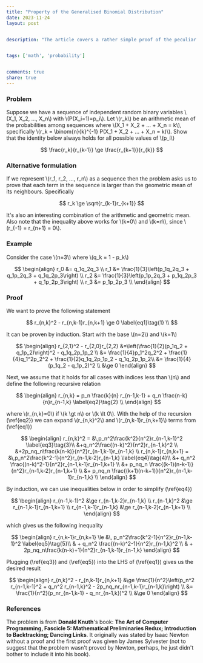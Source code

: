 ```yaml
---
title: "Property of the Generalised Binomial Distribution"
date: 2023-11-24
layout: post


description: "The article covers a rather simple proof of the peculiar property of the generalised binomial distribution"


tags: ['math', 'probability']


comments: true
share: true
---
```



### Problem


Suppose we have a sequence of independent random binary variables \\(X_1, X_2, ..., X_n\\) with \\(P(X_i=1)=p_i\\). Let \\(r_k\\) be an arithmetic mean of the probabilities among sequences where \\(X_1 + X_2 + ... + X_n = k\\), specifically \\(r_k = \binom{n}{k}^{-1} P(X_1 + X_2 + ... + X_n = k)\\). Show that the identity below always holds for all possible values of \\(p_i\\)


$$
\frac{r_k}{r_{k-1}} \ge \frac{r_{k+1}}{r_{k}}
$$


### Alternative formulation


If we represent \\(r_1, r_2, ..., r_n\\) as a sequence then the problem asks us to prove that each term in the sequence is larger than the geometric mean of its neighbours. Specifically


$$
r_k \ge \sqrt{r_{k-1}r_{k+1}}
$$


It's also an interesting combination of the arithmetic and geometric mean. Also note that the inequality above works for \\(k=0\\) and \\(k=n\\), since \\(r_{-1} = r_{n+1} = 0\\).


### Example


Consider the case \\(n=3\\) where \\(q_k = 1 - p_k\\)


$$
\begin{align}
r_0 &= q_1q_2q_3 \\
r_1 &= \frac{1}{3}\left(p_1q_2q_3 + q_1p_2q_3 + q_1q_2p_3\right) \\
r_2 &= \frac{1}{3}\left(p_1p_2q_3 + p_1q_2p_3 + q_1p_2p_3\right) \\
r_3 &= p_1p_2p_3 \\
\end{align}
$$


### Proof


We want to prove the following statement


$$
r_{n,k}^2 - r_{n,k-1}r_{n,k+1} \ge 0 \label{eq1}\tag{1} \\
$$


It can be proven by induction. Start with the base \\(n=2\\) and \\(k=1\\)


$$
\begin{align}
r_{2,1}^2 - r_{2,0}r_{2,2} &=\left(\frac{1}{2}(p_1q_2 + q_1p_2)\right)^2 - q_1q_2p_1p_2  \\
                          &= \frac{1}{4}p_1^2q_2^2 + \frac{1}{4}q_1^2p_2^2 + \frac{1}{2}q_1q_2p_1p_2 - q_1q_2p_1p_2\\
                          &= \frac{1}{4}(p_1q_2 - q_1p_2)^2 \\
                          &\ge 0
\end{align}
$$




Next, we assume that it holds for all cases with indices less than \\(n\\) and define the following recursive relation


$$
\begin{align}
r_{n,k} = p_n \frac{k}{n} r_{n-1,k-1} + q_n \frac{n-k}{n}r_{n-1,k} \label{eq2}\tag{2} \\
\end{align}
$$




where \\(r_{n,k}=0\\) if \\(k \gt n\\) or \\(k \lt 0\\). With the help of the recursion (\ref{eq2}) we can expand \\(r_{n,k}^2\\) and \\(r_{n,k-1}r_{n,k+1}\\) terms from (\ref{eq1})


$$
\begin{align}
r_{n,k}^2 = &\,p_n^2\frac{k^2}{n^2}r_{n-1,k-1}^2 \label{eq3}\tag{3}\\
           &+q_n^2\frac{(n-k)^2}{n^2}r_{n-1,k}^2 \\
           &+2p_nq_n\frac{k(n-k)}{n^2}r_{n-1,k-1}r_{n-1,k} \\
r_{n,k-1}r_{n,k+1} = &\,p_n^2\frac{k^2-1}{n^2}r_{n-1,k-2}r_{n-1,k} \label{eq4}\tag{4}\\
                    &+ q_n^2 \frac{(n-k)^2-1}{n^2}r_{n-1,k-1}r_{n-1,k+1} \\
                    &+ p_nq_n \frac{(k-1)(n-k-1)}{n^2}r_{n-1,k-2}r_{n-1,k+1} \\
                    &+ p_nq_n \frac{(k+1)(n-k+1)}{n^2}r_{n-1,k-1}r_{n-1,k} \\
\end{align}
$$


By induction, we can use inequalities below in order to simplify (\ref{eq4})


$$
\begin{align}
r_{n-1,k-1}^2 &\ge r_{n-1,k-2}r_{n-1,k} \\
r_{n-1,k}^2   &\ge r_{n-1,k-1}r_{n-1,k+1} \\
r_{n-1,k-1}r_{n-1,k} &\ge r_{n-1,k-2}r_{n-1,k+1} \\
\end{align}
$$


which gives us the following inequality


$$
\begin{align}
r_{n,k-1}r_{n,k+1} \le &\, p_n^2\frac{k^2-1}{n^2}r_{n-1,k-1}^2 \label{eq5}\tag{5}\\
                      & + q_n^2 \frac{(n-k)^2-1}{n^2}r_{n-1,k}^2 \\
                      & + 2p_nq_n\frac{k(n-k)+1}{n^2}r_{n-1,k-1}r_{n-1,k}
\end{align}
$$


Plugging (\ref{eq3}) and (\ref{eq5}) into the LHS of (\ref{eq1}) gives us the desired result


$$
\begin{align}
r_{n,k}^2 - r_{n,k-1}r_{n,k+1} &\ge \frac{1}{n^2}\left(p_n^2 r_{n-1,k-1}^2 + q_n^2 r_{n-1,k}^2 - 2p_nq_nr_{n-1,k-1}r_{n-1,k}\right) \\
                              &= \frac{1}{n^2}(p_nr_{n-1,k-1} - q_nr_{n-1,k})^2 \\
                              &\ge 0
\end{align}
$$


### References

The problem is from **Donald Knuth**'s book: **The Art of Computer Programming, Fascicle 5: Mathematical Preliminaries Redux; Introduction to Backtracking; Dancing Links**. It originally was stated by Isaac Newton without a proof and the first proof was given by James Sylvester (not to suggest that the problem wasn't proved by Newton, perhaps, he just didn't bother to include it into his book).
